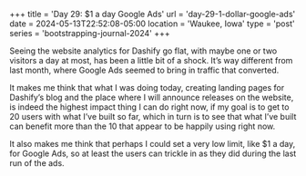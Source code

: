 +++
title = 'Day 29: $1 a day Google Ads'
url = 'day-29-1-dollar-google-ads'
date = 2024-05-13T22:52:08-05:00
location = 'Waukee, Iowa'
type = 'post'
series = 'bootstrapping-journal-2024'
+++

Seeing the website analytics for Dashify go flat, with maybe one or two visitors a day at most, has been a little bit of a shock. It’s way different from last month, where Google Ads seemed to bring in traffic that converted.

It makes me think that what I was doing today, creating landing pages for Dashify’s blog and the place where I will announce releases on the website, is indeed the highest impact thing I can do right now, if my goal is to get to 20 users with what I’ve built so far, which in turn is to see that what I’ve built can benefit more than the 10 that appear to be happily using right now.

It also makes me think that perhaps I could set a very low limit, like $1 a day, for Google Ads, so at least the users can trickle in as they did during the last run of the ads.
